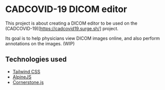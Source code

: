 # CADCOVID-19 DICOM editor

This project is about creating a DICOM editor to be used on the (CADCOVID-19)[https://cadcovid19.surge.sh/] project.

Its goal is to help physicians view DICOM images online, and also perform annotations on the images. (WIP)

## Technologies used

- [Tailwind CSS](https://tailwindcss.com/)
- [AlpineJS](https://github.com/alpinejs/alpine)
- [Cornerstone.js](https://cornerstonejs.org/)
